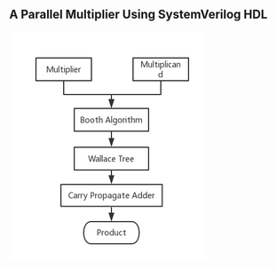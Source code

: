 ## A Parallel Multiplier Using SystemVerilog HDL

![Parallel_Multiplier](https://raw.githubusercontent.com/himingway/Parallel_Multiplier/master/Pic/parallel_multiplier.png)
